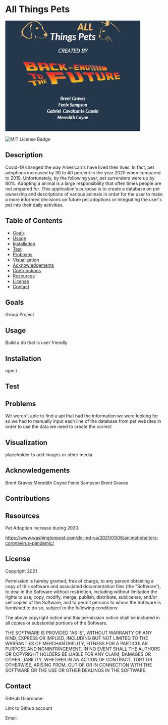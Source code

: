 # All Things Pets

![Backend to the future](/images/image%20(3).png)

![MIT License Badge](https://img.shields.io/badge/License-MIT-yellow.svg)

## Description

Covid-19 changed the way American's have lived their lives. In fact, pet adoptions increased by 30 to 40 percent in the year 2020 when compared to 2019. Unfortunately, by the following year, pet surrenders were up by 80%. Adopting a animal is a large responsibility that often times people are not prepared for. This application's purpose is to create a database on pet ownership and descriptions of various animals in order for the user to make a more informed decisions on future pet adoptions or integrating the user's pet into their daily activities.

<!-- [URL](undefined) -->

  ## Table of Contents
  
  * [Goals](#goals)
  * [Usage](#usage) 
  * [Installation](#installation)  
  * [Test](#test)
  * [Problems](#problems)
  * [Visualization](#visualization)
  * [Acknowledgements](#acknowledgements)
  * [Contributions](#contributions)
  * [Resources](#resources)
  * [License](#license)
  * [Contact](#contact)
  
  ## Goals

  Group Project

  ## Usage

  Build a db that is user friendly

  ## Installation
  
  npm i  

  ## Test

  

  ## Problems

  We weren't able to find a api that had the information we were looking for so we had to manually input each line of the database from pet websites in order to use the data we need to create the correct

## Visualization

placeholder to add images or other media

## Acknowledgements

Brent Graves Meredith Coyne Fenix Sampson Brent Graves

## Contributions

## Resources
 
Pet Adoption Increase during 2020:

https://www.washingtonpost.com/dc-md-va/2021/01/06/animal-shelters-coronavirus-pandemic/
  
## License

  Copyright 2021

  Permission is hereby granted, free of charge, to any person obtaining a copy of this software and associated documentation files (the "Software"), to deal in the Software without restriction, including without limitation the rights to use, copy, modify, merge, publish, distribute, sublicense, and/or sell copies of the Software, and to permit persons to whom the Software is furnished to do so, subject to the following conditions:
  
  The above copyright notice and this permission notice shall be included in all copies or substantial portions of the Software.
  
  THE SOFTWARE IS PROVIDED "AS IS", WITHOUT WARRANTY OF ANY KIND, EXPRESS OR IMPLIED, INCLUDING BUT NOT LIMITED TO THE WARRANTIES OF MERCHANTABILITY, FITNESS FOR A PARTICULAR PURPOSE AND NONINFRINGEMENT. IN NO EVENT SHALL THE AUTHORS OR COPYRIGHT HOLDERS BE LIABLE FOR ANY CLAIM, DAMAGES OR OTHER LIABILITY, WHETHER IN AN ACTION OF CONTRACT, TORT OR OTHERWISE, ARISING FROM, OUT OF OR IN CONNECTION WITH THE SOFTWARE OR THE USE OR OTHER DEALINGS IN THE SOFTWARE.

  ## Contact
  
  GitHub Username:  
 
  Link to Github account[](https://github.com/)

  Email: 
